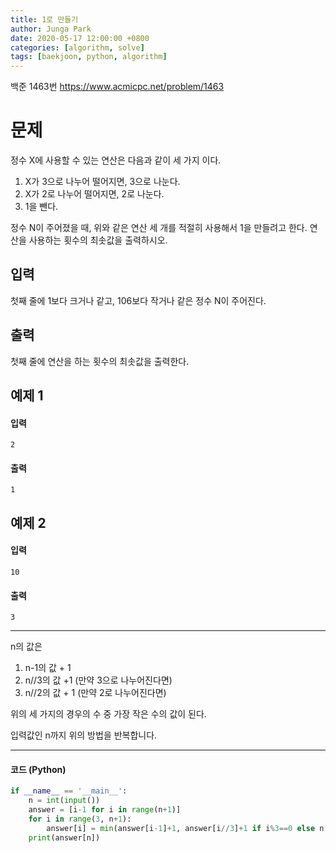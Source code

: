 ```yaml
---
title: 1로 만들기
author: Junga Park
date: 2020-05-17 12:00:00 +0800
categories: [algorithm, solve]
tags: [baekjoon, python, algorithm]
---
```




백준 1463번 https://www.acmicpc.net/problem/1463



# 문제

정수 X에 사용할 수 있는 연산은 다음과 같이 세 가지 이다.

1. X가 3으로 나누어 떨어지면, 3으로 나눈다.
2. X가 2로 나누어 떨어지면, 2로 나눈다.
3. 1을 뺀다.

정수 N이 주어졌을 때, 위와 같은 연산 세 개를 적절히 사용해서 1을 만들려고 한다. 연산을 사용하는 횟수의 최솟값을 출력하시오.



## 입력

첫째 줄에 1보다 크거나 같고, 106보다 작거나 같은 정수 N이 주어진다.



## 출력

첫째 줄에 연산을 하는 횟수의 최솟값을 출력한다.



## 예제  1

#### 입력

```
2
```

#### 출력

```
1
```
## 예제  2

#### 입력

```
10
```

#### 출력

```
3
```

---

n의 값은 

1. n-1의 값 + 1
2. n//3의 값 +1 (만약 3으로 나누어진다면)
3. n//2의 값 + 1 (만약 2로 나누어진다면)

위의 세 가지의 경우의 수 중 가장 작은 수의 값이 된다. 

입력값인 n까지 위의 방법을 반복합니다.

---

#### 코드 (Python)

```python
if __name__ == '__main__':
    n = int(input())
    answer = [i-1 for i in range(n+1)]
    for i in range(3, n+1):
        answer[i] = min(answer[i-1]+1, answer[i//3]+1 if i%3==0 else n, answer[i//2]+1 if i%2==0 else n)
    print(answer[n])
```



